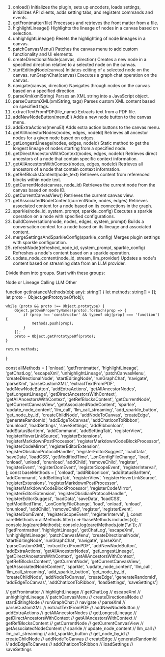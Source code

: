 
1. onload()
Initializes the plugin, sets up encoders, loads settings, initializes API clients, adds setting tabs, and registers commands and events.
2. getFrontmatter(file)
Processes and retrieves the front matter from a file.
3. highlightLineage()
Highlights the lineage of nodes in a canvas based on selection.
4. unhighlightLineage()
Resets the highlighting of node lineages in a canvas.
5. patchCanvasMenu()
Patches the canvas menu to add custom functionality and UI elements.
6. createDirectionalNode(canvas, direction)
Creates a new node in a specified direction relative to a selected node on the canvas.
7. startEditingNode(canvas)
Initiates editing of a selected node on the canvas.
runGraphChat(canvas)
Executes a graph chat operation on the canvas.
9. navigate(canvas, direction)
Navigates through nodes on the canvas based on a specified direction.
10. parseXml(xmlString)
Parses an XML string into a JavaScript object.
11. parseCustomXML(xmlString, tags)
Parses custom XML content based on specified tags.
12. extractTextFromPDF(file_name)
Extracts text from a PDF file.
13. addNewNodeButton(menuEl)
Adds a new node button to the canvas menu.
14. addExtraActions(menuEl)
Adds extra action buttons to the canvas menu.
15. getAllAncestorNodes(nodes, edges, nodeId)
Retrieves all ancestor nodes for a given node based on edges.
16. getLongestLineage(nodes, edges, nodeId)
Static method to get the longest lineage of nodes starting from a specified node.
17. getDirectAncestorsWithContext(nodes, edges, nodeId)
Retrieves direct ancestors of a node that contain specific context information.
18. getAllAncestorsWithContext(nodes, edges, nodeId)
Retrieves all ancestors of a node that contain context information.
19. getRefBlocksContent(node_text)
Retrieves content from referenced blocks within node text.
20. getCurrentNode(canvas, node_id)
Retrieves the current node from the canvas based on node ID.
21. getCurrentCanvasView()
Retrieves the current canvas view.
22. getAssociatedNodeContent(currentNode, nodes, edges)
Retrieves associated content for a node based on its connections in the graph.
23. sparkle(node_id, system_prompt, sparkle_config)
Executes a sparkle operation on a node with specified configurations.
24. buildConversation(node, nodes, edges, system_prompt)
Builds a conversation context for a node based on its lineage and associated content.
25. mergeSettingsAndSparkleConfig(sparkle_config)
Merges plugin settings with sparkle configuration.
26. refreshNode(refreshed_node_id, system_prompt, sparkle_config)
Refreshes a node's content based on a sparkle operation.
27. update_node_content(node_id, stream, llm_provider)
Updates a node's content based on streaming data from an LLM provider.

Divide them into groups. Start with these groups:

Node or Lineage
Calling LLM
Other


function getInstanceMethods(obj: any): string[] {
    let methods: string[] = [];
    let proto = Object.getPrototypeOf(obj);

    while (proto && proto !== Object.prototype) {
        Object.getOwnPropertyNames(proto).forEach(prop => {
            if (prop !== 'constructor' && typeof obj[prop] === 'function') {
                methods.push(prop);
            }
        });
        proto = Object.getPrototypeOf(proto);
    }

    return methods;
}

const allMethods = [
    'onload',
    'getFrontmatter',
    'highlightLineage',
    'getChatLog',
    'escapeXml',
    'unhighlightLineage',
    'patchCanvasMenu',
    'createDirectionalNode',
    'startEditingNode',
    'runGraphChat',
    'navigate',
    'parseXml',
    'parseCustomXML',
    'extractTextFromPDF',
    'addNewNodeButton',
    'addExtraActions',
    'getAllAncestorNodes',
    'getLongestLineage',
    'getDirectAncestorsWithContext',
    'getAllAncestorsWithContext',
    'getRefBlocksContent',
    'getCurrentNode',
    'getCurrentCanvasView',
    'getAssociatedNodeContent',
    'sparkle',
    'update_node_content',
    'llm_call',
    'llm_call_streaming',
    'add_sparkle_button',
    'get_node_by_id',
    'createChildNode',
    'addNodeToCanvas',
    'createEdge',
    'generateRandomId',
    'addEdgeToCanvas',
    'addChatIconToRibbon',
    'onunload',
    'loadSettings',
    'saveSettings',
    'addRibbonIcon',
    'addStatusBarItem',
    'addCommand',
    'addSettingTab',
    'registerView',
    'registerHoverLinkSource',
    'registerExtensions',
    'registerMarkdownPostProcessor',
    'registerMarkdownCodeBlockProcessor',
    'registerCodeMirror',
    'registerEditorExtension',
    'registerObsidianProtocolHandler',
    'registerEditorSuggest',
    'loadData',
    'saveData',
    'loadCSS',
    'getModifiedTime',
    '_onConfigFileChange',
    'load',
    'onload',
    'unload',
    'onunload',
    'addChild',
    'removeChild',
    'register',
    'registerEvent',
    'registerDomEvent',
    'registerScopeEvent',
    'registerInterval',
];
const baseMethods = [
    'onload',
    'addRibbonIcon',
    'addStatusBarItem',
    'addCommand',
    'addSettingTab',
    'registerView',
    'registerHoverLinkSource',
    'registerExtensions',
    'registerMarkdownPostProcessor',
    'registerMarkdownCodeBlockProcessor',
    'registerCodeMirror',
    'registerEditorExtension',
    'registerObsidianProtocolHandler',
    'registerEditorSuggest',
    'loadData',
    'saveData',
    'loadCSS',
    'getModifiedTime',
    '_onConfigFileChange',
    'load',
    'onload',
    'unload',
    'onunload',
    'addChild',
    'removeChild',
    'register',
    'registerEvent',
    'registerDomEvent',
    'registerScopeEvent',
    'registerInterval',
];
const caretMethods = allMethods.filter(x => !baseMethods.includes(x));
console.log(caretMethods);
console.log(caretMethods.join('\n'));
// ['getFrontmatter', 'highlightLineage', 'getChatLog', 'escapeXml', 'unhighlightLineage', 'patchCanvasMenu', 'createDirectionalNode', 'startEditingNode', 'runGraphChat', 'navigate', 'parseXml', 'parseCustomXML', 'extractTextFromPDF', 'addNewNodeButton', 'addExtraActions', 'getAllAncestorNodes', 'getLongestLineage', 'getDirectAncestorsWithContext', 'getAllAncestorsWithContext', 'getRefBlocksContent', 'getCurrentNode', 'getCurrentCanvasView', 'getAssociatedNodeContent', 'sparkle', 'update_node_content', 'llm_call', 'llm_call_streaming', 'add_sparkle_button', 'get_node_by_id', 'createChildNode', 'addNodeToCanvas', 'createEdge', 'generateRandomId', 'addEdgeToCanvas', 'addChatIconToRibbon', 'loadSettings', 'saveSettings']

// getFrontmatter
// highlightLineage
// getChatLog
// escapeXml
// unhighlightLineage
// patchCanvasMenu
// createDirectionalNode
// startEditingNode
// runGraphChat
// navigate
// parseXml
// parseCustomXML
// extractTextFromPDF
// addNewNodeButton
// addExtraActions
// getAllAncestorNodes
// getLongestLineage
// getDirectAncestorsWithContext
// getAllAncestorsWithContext
// getRefBlocksContent
// getCurrentNode
// getCurrentCanvasView
// getAssociatedNodeContent
// sparkle
// update_node_content
// llm_call
// llm_call_streaming
// add_sparkle_button
// get_node_by_id
// createChildNode
// addNodeToCanvas
// createEdge
// generateRandomId
// addEdgeToCanvas
// addChatIconToRibbon
// loadSettings
// saveSettings
